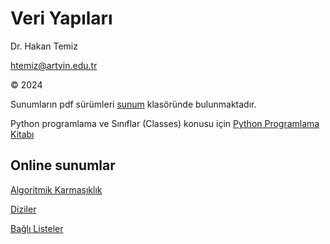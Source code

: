 # Veri Yapıları 

Dr. Hakan Temiz

htemiz@artvin.edu.tr

&copy; 2024



Sunumların pdf sürümleri [sunum](https://github.com/htemiz/Lectures/tree/main/Veri-Yapilari/sunum) klasöründe bulunmaktadır. 

Python programlama ve Sınıflar (Classes) konusu için [Python Programlama Kitabı](https://github.com/htemiz/Lectures/blob/main/Python-ile-Programlamaya-Giris/Python-ile-Programlamaya-Giris.ipynb)

## Online sunumlar

[Algoritmik Karmaşıklık](https://docs.google.com/presentation/d/e/2PACX-1vTgRWS70ZLaKyEQyARpULcfoapXgzveI9DYLZ70drJeSvrqqvdN-w_L4k_-sdxW7WR1MrX6S__qXXE_/pub?start=true&loop=false&delayms=30000)

[Diziler](https://docs.google.com/presentation/d/e/2PACX-1vSl_HN73FXLQS-1bUZYKZtpNhfyzQAd6edvXNkenQE0p3agB6kFJ8vIKR-ViH7K1ch8jAQGspnrzrsd/pub?start=false&loop=false&delayms=30000)

[Bağlı Listeler](https://docs.google.com/presentation/d/e/2PACX-1vQgF4YbA2RZRc-vqcBJgvSX2MYe0fPKG10EU7DelAVPr5fiWsqWvlc3kuMozA84JfwsjFkBnYQ_CO75/pub?start=true&loop=false&delayms=30000)
